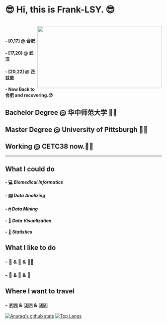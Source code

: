 # 😎 Hi, this is Frank-LSY. 😎
<br />
<img align="right" height="200px" width="400px" src="https://source.unsplash.com/daily?/Hefei" />
<br />

#### - [0,17] @ **合肥**
#### - [17,20] @ **武汉**
#### - [20,22] @ **匹兹堡**

#### - Now Back to 合肥 and recovering.😯

## Bachelor Degree @ 华中师范大学 👨‍🎓
## Master Degree @ University of Pittsburgh 👨‍💻
## Working @ CETC38 now.👨‍💻‍

***

## What I could do
#### - [💻]() ***Biomedical Informatics***
#### - [⌨️]() ***Data Analizing***
#### - [🖱]() ***Data Mining***
#### - [📲]() ***Data Visualization***
#### - [💯]() ***Statistics***

## What I like to do
### - 🏀 & 🏃 & 🏊‍♀️
### - 🎸 & 🎹 & 🎤

## Where I want to travel
### - 🇫🇷 & 🇯🇵 & 🇲🇦

[![Anurag's github stats](https://github-readme-stats.vercel.app/api?username=Frank-LSY&show_icons=true&theme=synthwave)](https://github.com/anuraghazra/github-readme-stats)
[![Top Langs](https://github-readme-stats.vercel.app/api/top-langs/?username=Frank-LSY&layout=compact&theme=synthwave)](https://github.com/anuraghazra/github-readme-stats)

<!--
**Frank-LSY/Frank-LSY** is a ✨ _special_ ✨ repository because its `README.md` (this file) appears on your GitHub profile.

Here are some ideas to get you started:

- 🔭 I’m currently working on ...
- 🌱 I’m currently learning ...
- 👯 I’m looking to collaborate on ...
- 🤔 I’m looking for help with ...
- 💬 Ask me about ...
- 📫 How to reach me: ...
- 😄 Pronouns: ...
- ⚡ Fun fact: ...
-->
